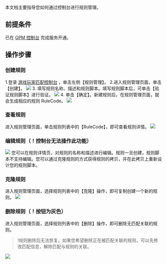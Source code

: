 本文档主要指导您如何通过控制台进行规则管理。

## 前提条件
已在 [GPM 控制台]() 完成服务开通。

## 操作步骤
### 创建规则
1.登录 [游戏玩家匹配控制台]() ，单击左侧【规则管理】。
2.进入规则管理页面，单击【创建】。
![](https://main.qcloudimg.com/raw/c54fe5fad3b273c3fc0b0b5a219666df.jpg)
3. 填写规则名称、描述和规则脚本。填写规则脚本后，可单击【验证规则脚本】进行验证。
![](https://main.qcloudimg.com/raw/beff75ea5b213105490f19677871e333.jpg)
4. 单击【确定】。新建规则后，在规则管理页面，就会生成相应的规则 RuleCode。
![](https://main.qcloudimg.com/raw/df4e987e88ab35f45218b6945a51c177.jpg)

### 查看规则
进入规则管理页面，单击规则列表中的【RuleCode】，即可查看规则详情。
![](https://main.qcloudimg.com/raw/908fb5b602dfe341b6a763c95dc6fb1c.jpg)

### 编辑规则（！控制台无法操作此功能）
![](https://main.qcloudimg.com/raw/c48b48f13ef7922fd8f5844070de6dab.png)
您可以在规则详情页，对规则的名称和描述进行编辑。规则一旦创建，规则脚本不支持编辑。您可以通过克隆规则的方式获得规则的拷贝，并在此拷贝上重新设计您的规则脚本。

### 克隆规则
进入规则管理页面，选择规则列表中的【克隆】操作，即可复制创建一个新的规则。
![](https://main.qcloudimg.com/raw/5222bd1bd28eb97c1cda742add32a247.jpg)

### 删除规则（！按钮为灰色）
进入规则管理页面，选择规则列表中的【删除】操作，即可删除无匹配关联的规则。
>!规则删除后无法恢复。如果您希望删除正在被匹配关联的规则，可以先修改匹配信息，解除匹配与规则的关联。
>
![](https://main.qcloudimg.com/raw/53f96a49d5e96ec80a424a835b367ec7.jpg)





